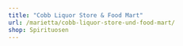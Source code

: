 ```yaml
---
title: "Cobb Liquor Store & Food Mart"
url: /marietta/cobb-liquor-store-und-food-mart/
shop: Spirituosen
---
```

